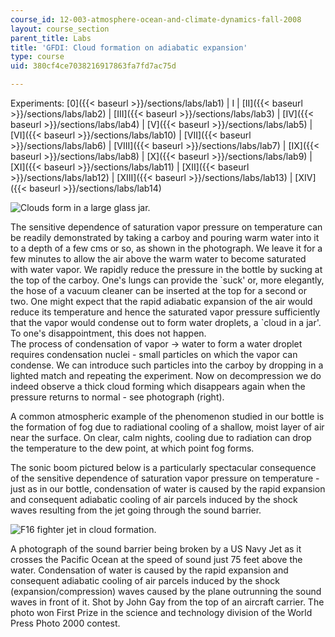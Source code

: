 ```yaml
---
course_id: 12-003-atmosphere-ocean-and-climate-dynamics-fall-2008
layout: course_section
parent_title: Labs
title: 'GFDI: Cloud formation on adiabatic expansion'
type: course
uid: 380cf4ce7038216917863fa7fd7ac75d

---
```


Experiments: [0]({{< baseurl >}}/sections/labs/lab1) | I | [II]({{< baseurl >}}/sections/labs/lab2) | [III]({{< baseurl >}}/sections/labs/lab3) | [IV]({{< baseurl >}}/sections/labs/lab4) | [V]({{< baseurl >}}/sections/labs/lab5) | [VI]({{< baseurl >}}/sections/labs/lab10) | [VII]({{< baseurl >}}/sections/labs/lab6) | [VIII]({{< baseurl >}}/sections/labs/lab7) | [IX]({{< baseurl >}}/sections/labs/lab8) | [X]({{< baseurl >}}/sections/labs/lab9) | [XI]({{< baseurl >}}/sections/labs/lab11) | [XII]({{< baseurl >}}/sections/labs/lab12) | [XIII]({{< baseurl >}}/sections/labs/lab13) | [XIV]({{< baseurl >}}/sections/labs/lab14)

![Clouds form in a large glass jar.](/courses/earth-atmospheric-and-planetary-sciences/12-003-atmosphere-ocean-and-climate-dynamics-fall-2008/labs/cloud_in_bottle.jpg)

The sensitive dependence of saturation vapor pressure on temperature can be readily demonstrated by taking a carboy and pouring warm water into it to a depth of a few cms or so, as shown in the photograph. We leave it for a few minutes to allow the air above the warm water to become saturated with water vapor. We rapidly reduce the pressure in the bottle by sucking at the top of the carboy. One's lungs can provide the &grave;suck' or, more elegantly, the hose of a vacuum cleaner can be inserted at the top for a second or two. One might expect that the rapid adiabatic expansion of the air would reduce its temperature and hence the saturated vapor pressure sufficiently that the vapor would condense out to form water droplets, a &grave;cloud in a jar'. To one's disappointment, this does not happen.  
The process of condensation of vapor → water to form a water droplet requires condensation nuclei - small particles on which the vapor can condense. We can introduce such particles into the carboy by dropping in a lighted match and repeating the experiment. Now on decompression we do indeed observe a thick cloud forming which disappears again when the pressure returns to normal - see photograph (right).

A common atmospheric example of the phenomenon studied in our bottle is the formation of fog due to radiational cooling of a shallow, moist layer of air near the surface. On clear, calm nights, cooling due to radiation can drop the temperature to the dew point, at which point fog forms.

The sonic boom pictured below is a particularly spectacular consequence of the sensitive dependence of saturation vapor pressure on temperature - just as in our bottle, condensation of water is caused by the rapid expansion and consequent adiabatic cooling of air parcels induced by the shock waves resulting from the jet going through the sound barrier.

![F16 fighter jet in cloud formation.](/courses/earth-atmospheric-and-planetary-sciences/12-003-atmosphere-ocean-and-climate-dynamics-fall-2008/labs/supersonic.jpg)  
  
A photograph of the sound barrier being broken by a US Navy Jet as it crosses the Pacific Ocean at the speed of sound just 75 feet above the water. Condensation of water is caused by the rapid expansion and consequent adiabatic cooling of air parcels induced by the shock (expansion/compression) waves caused by the plane outrunning the sound waves in front of it. Shot by John Gay from the top of an aircraft carrier. The photo won First Prize in the science and technology division of the World Press Photo 2000 contest.